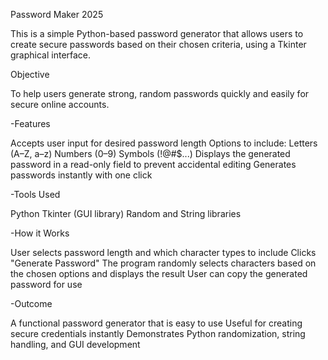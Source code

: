 Password Maker 2025

This is a simple Python-based password generator that allows users to create secure passwords based on their chosen criteria, using a Tkinter graphical interface.

Objective

To help users generate strong, random passwords quickly and easily for secure online accounts.

-Features

Accepts user input for desired password length
Options to include:
Letters (A–Z, a–z)
Numbers (0–9)
Symbols (!@#$...)
Displays the generated password in a read-only field to prevent accidental editing
Generates passwords instantly with one click

-Tools Used

Python
Tkinter (GUI library)
Random and String libraries

-How it Works

User selects password length and which character types to include
Clicks "Generate Password"
The program randomly selects characters based on the chosen options and displays the result
User can copy the generated password for use

-Outcome

A functional password generator that is easy to use
Useful for creating secure credentials instantly
Demonstrates Python randomization, string handling, and GUI development
